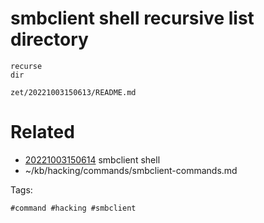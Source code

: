 # smbclient shell recursive list directory
```
recurse
dir
```

` zet/20221003150613/README.md `

# Related

- [20221003150614](/zet/20221003150614/README.md) smbclient shell
- ~/kb/hacking/commands/smbclient-commands.md

Tags:

    #command #hacking #smbclient 
